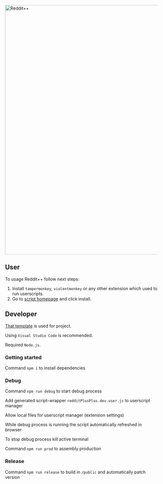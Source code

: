 <div>
<img width="820" src="https://raw.githubusercontent.com/lnm95/redditPlusPlus/main/public/scr/readme.png" alt="Reddit++">
</div>

## User

To usage Reddit++ follow next steps:

1. Install `tampermonkey`, `violentmonkey` or any other extension which used to run userscripts.
2. Go to [script homepage](https://greasyfork.org/ru/scripts/490046-reddit) and click install.

## Developer

[That template](https://github.com/trim21/webpack-userscript-template) is used for project.

Using `Visual Studio Code` is recommended.

Required `Node.js`.

### Getting started

Command `npm i` to install dependencies

### Debug

Command `npm run debug` to start debug process

Add generated script-wrapper `redditPlusPlus.dev.user.js` to userscript manager

Allow local files for userscript manager (extension settings)

While debug process is running the script automatically refreshed in browser

To stop debug process kill active terminal


Command `npm run prod` to assembly production


### Release

Command `npm run release` to build in `/public` and automatically patch version
